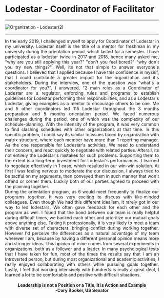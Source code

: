 # Lodestar - Coordinator of Facilitator

***

![Organization - Lodestar(2)](https://user-images.githubusercontent.com/74061521/98791718-096f7500-2438-11eb-9624-b78a0c2ef6e2.JPG)

***
<div style="text-align: justify">
In the early 2019, I challenged myself to apply for Coordinator of Lodestar in my university. Lodestar itself is the title of a mentor for freshman in my university during the orientation period, which lasted for a semester. I have participated as a lodestar twice in 2017 and 2018, hence many asked me, "why are you still applying this year?" "don't you feel bored?" "why don't you try new things?". Well, its not that simple to answer everyone's questions. I believed that I applied because I have this confidence in myself, that I could contribute a greater impact for the organization and it's stakeholders. During the interview, one of the question was "what's a coordinator for you?", I answered, "2 main roles as a Coordinator of Lodestar are a regulator, enforcing rules and programs to establish guidelines for Lodestar performing their responsibilities, and as a Lodestar's Lodestar, giving examples as a mentor to encourage others to be one. Me and 5 other coordinators led 115 Lodestar throughout the 3 months preparation and 5 months orientation period. We faced numerous challenges during the period, one of which was the complexity of our schedule-planning. With the intensity of the program, it was very common to find clashing schedules with other organizations at that time. In this specific problem, I could say its similar to issues faced by organization with matrix structure, where each member have more than 1 reporting manager. As the one responsible for Lodestar's activities, We need to understand their concern, and react quickly to negotiate with related parties. Afterall, its not entirely the Lodestar's mistakes for such problems. Supporting them to the extent is a long-term investment for Lodestar's performances. I learned to negotiate effectively in 1 case, which resulted in our win-win solution. At first I was feeling nervous to moderate the our discussion, I always tried to be tactful on my arguments, then conveyed them in such manner that won't offend or corner them. Luckily both of our parties agreed to proceed with the planning together.
<br/>
During the orientation program, us 6 would meet frequently to finalize our programs together. It was very exciting to discuss with like-minded colleagues. Even though We had this different idealism, it rarely got in our way to led lodestars. We often gave feedback for each other and the program as well. I found that the bond between our team is really helpful during difficult times, we backed each other and prioritize our mutual goals above anything else. Taking it professionally, it is very likely to meet a team with diverse set of characters, bringing conflict during working together. However I'd perceive the differences as a natural advantage of my team wherever I am, because by having a different personal opinion means more and stronger ideas. This opinion of mine comes from several experiments in organizations, both as a follower and a leader. In many psychological tests that I have taken for fun, most of the times the results say that I am an Introverted person, but during most organizational and academic activities, I really enjoyed collaborating with others while pursuing goals together. Lastly, I feel that working intensively with hundreds is really a great deal, I learned a lot to be comfortable and positive with difficult situations.
<br/><br/>
<div style="text-align: center"><b> Leadership is not a Position or a Title, it is Action and Example<br/>
  -Cory Booker, US Senator</b></div>
</div>
